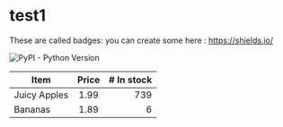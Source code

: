 
# test1

These are called badges: you can create some here : https://shields.io/

![PyPI - Python Version](https://img.shields.io/pypi/pyversions/3)


| Item         | Price | # In stock |
|--------------|:-----:|-----------:|
| Juicy Apples |  1.99 |        739 |
| Bananas      |  1.89 |          6 |
